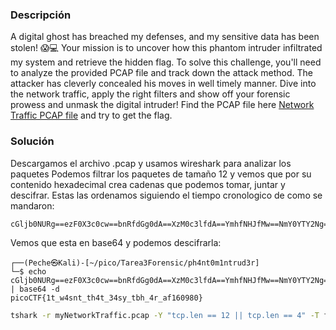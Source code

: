 ### Descripción 
A digital ghost has breached my defenses, and my sensitive data has been stolen! 😱💻 Your mission is to uncover how this phantom intruder infiltrated my system and retrieve the hidden flag. To solve this challenge, you'll need to analyze the provided PCAP file and track down the attack method. The attacker has cleverly concealed his moves in well timely manner. Dive into the network traffic, apply the right filters and show off your forensic prowess and unmask the digital intruder! Find the PCAP file here [Network Traffic PCAP file](https://challenge-files.picoctf.net/c_verbal_sleep/b6fbb3a5560749f838cdc6db4950985767c4691db3a7b34a220e5654ee39e700/myNetworkTraffic.pcap) and try to get the flag.
### Solución
Descargamos el archivo .pcap y usamos wireshark para analizar los paquetes 
Podemos filtrar los paquetes de tamaño 12 y vemos que por su contenido hexadecimal crea cadenas que podemos tomar, juntar y descifrar. Estas las ordenamos siguiendo el tiempo cronologico de como se mandaron:
```
cGljb0NURg==ezF0X3c0cw==bnRfdGg0dA==XzM0c3lfdA==YmhfNHJfMw==NmY0YTY2Ng==
```
Vemos que esta en base64 y podemos descifrarla:
```
┌──(Peche㉿Kali)-[~/pico/Tarea3Forensic/ph4nt0m1ntrud3r]
└─$ echo cGljb0NURg==ezF0X3c0cw==bnRfdGg0dA==XzM0c3lfdA==YmhfNHJfMw==NmY0YTY2Ng== | base64 -d
picoCTF{1t_w4snt_th4t_34sy_tbh_4r_af160980}           
```

```bash
tshark -r myNetworkTraffic.pcap -Y "tcp.len == 12 || tcp.len == 4" -T fields -e frame.time_epoch -e tcp.payload | sort -n | cut -f2 | tr -d '\n' | xxd -r -p | base64 -d
```
